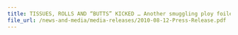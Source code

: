 ```yaml
---
title: TISSUES, ROLLS AND “BUTTS” KICKED … Another smuggling ploy foiled by authorities 6 men arrested, 34,750 packets of contraband cigarettes seized
file_url: /news-and-media/media-releases/2010-08-12-Press-Release.pdf
---
```

